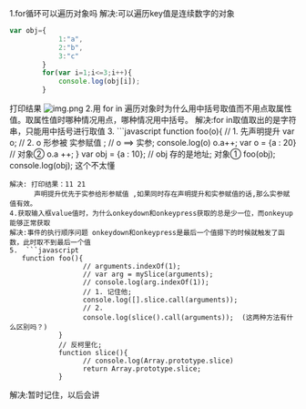 1.for循环可以遍历对象吗
解决:可以遍历key值是连续数字的对象
```javascript
var obj={
            1:"a",
            2:"b",
            3:"c"
        }
        for(var i=1;i<=3;i++){
            console.log(obj[i]);
        }
```
打印结果
![img.png](https://upload-images.jianshu.io/upload_images/18442274-48d0c62ac9b76f72.png?imageMogr2/auto-orient/strip%7CimageView2/2/w/289/format/webp)
2.用 for in 遍历对象时为什么用中括号取值而不用点取属性值。取属性值时哪种情况用点，哪种情况用中括号。
解决:for in取值取出的是字符串，只能用中括号进行取值
3. ```javascript
    function foo(o){
        // 1. 先声明提升  var o;
        // 2. o 形参被 实参赋值 ;
        // o ==> 实参;
        console.log(o)
        o.a++;
        var o = {a : 20} // 对象②
        o.a ++;
    }
    var obj = {a : 10}; // obj 存的是地址; 对象①
    foo(obj);
    console.log(obj);            这个不太懂
```
解决: 打印结果：11 21
      声明提升优先于实参给形参赋值 ,如果同时存在声明提升和实参赋值的话,那么实参赋值有效。
4.获取输入框value值时，为什么onkeydown和onkeypress获取的总是少一位，而onkeyup能够正常获取
解决:事件的执行顺序问题 onkeydown和onkeypress是最后一个值摁下的时候就触发了函数，此时取不到最后一个值
5.  ```javascript
   function foo(){
                  // arguments.indexOf(1);
                  // var arg = mySlice(arguments);
                  // console.log(arg.indexOf(1));
                  // 1. 记住他;
                  console.log([].slice.call(arguments));
                  // 2. 
                  console.log(slice().call(arguments));  (这两种方法有什么区别吗？)
            }           
            // 反柯里化;
            function slice(){
                  // console.log(Array.prototype.slice)
                  return Array.prototype.slice;
            }          
```
解决:暂时记住，以后会讲
